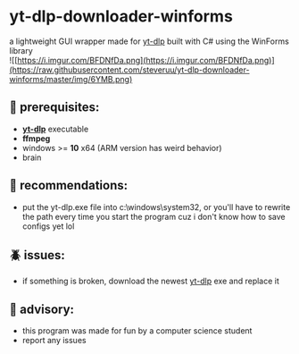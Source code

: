 # yt-dlp-downloader-winforms
a lightweight GUI wrapper made for [yt-dlp](https://github.com/yt-dlp/yt-dlp) built with C# using the WinForms library  
![[https://i.imgur.com/BFDNfDa.png](https://i.imgur.com/BFDNfDa.png)](https://raw.githubusercontent.com/steveruu/yt-dlp-downloader-winforms/master/img/6YMB.png)

## 📝 prerequisites:
- [**yt-dlp**](https://github.com/yt-dlp/yt-dlp) executable
- **ffmpeg** 
- windows >= **10** x64 (ARM version has weird behavior)
- brain   

## 🍁 recommendations:
- put the yt-dlp.exe file into c:\windows\system32, or you'll have to rewrite the path every time you start the program cuz i don't know how to save configs yet lol  

## 🪲 issues:
- if something is broken, download the newest [yt-dlp](https://github.com/yt-dlp/yt-dlp) exe and replace it

## 💙 advisory:
- this program was made for fun by a computer science student  
- report any issues
